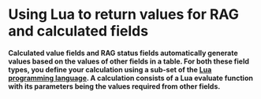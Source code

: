 

# Using Lua to return values for RAG and calculated fields

**Calculated value fields and RAG status fields automatically generate values based on the values of other fields in a table. For both these field types, you define your calculation using a sub-set of the [Lua programming language](https://www.lua.org/pil/contents.html). A calculation consists of a Lua evaluate function with its parameters being the values required from other fields.**